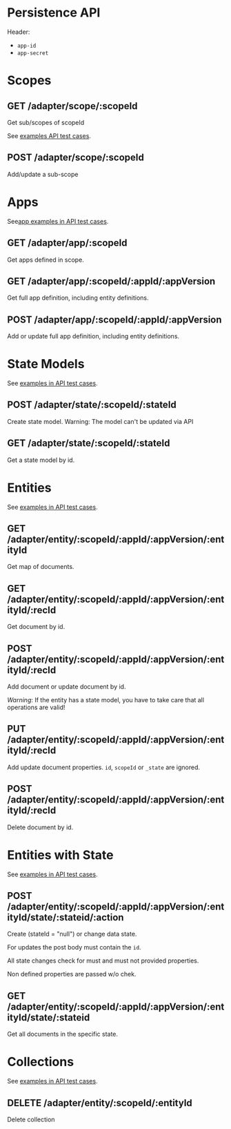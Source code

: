 # Persistence API

Header:
- `app-id`
- `app-secret`


# Scopes

## GET /adapter/scope/:scopeId

Get sub/scopes of scopeId

See [examples API test cases](../test/helper.js).

## POST /adapter/scope/:scopeId

Add/update a sub-scope


# Apps

See[app examples in API test cases](../test/test02_CreApp.js).

## GET /adapter/app/:scopeId

Get apps defined in scope.

## GET /adapter/app/:scopeId/:appId/:appVersion

Get full app definition, including entity definitions.

## POST /adapter/app/:scopeId/:appId/:appVersion

Add or update full app definition, including entity definitions.

# State Models

See [examples in API test cases](../test/test02_CreApp.js).

## POST /adapter/state/:scopeId/:stateId

Create state model. Warning: The model can't be updated via API

## GET /adapter/state/:scopeId/:stateId

Get a state model by id.


# Entities

See [examples in API test cases](../test/test20_DataOps.js).

## GET /adapter/entity/:scopeId/:appId/:appVersion/:entityId

Get map of documents.

## GET /adapter/entity/:scopeId/:appId/:appVersion/:entityId/:recId

Get document by id.

## POST /adapter/entity/:scopeId/:appId/:appVersion/:entityId/:recId

Add document or update document by id.

*Warning*: If the entity has a state model, you have to take care that all operations are valid!

## PUT /adapter/entity/:scopeId/:appId/:appVersion/:entityId/:recId

Add update document properties. `id`, `scopeId` or `_state` are ignored.

## POST /adapter/entity/:scopeId/:appId/:appVersion/:entityId/:recId

Delete document by id.


# Entities with State

See [examples in API test cases](../test/test30_DataState.js).

## POST /adapter/entity/:scopeId/:appId/:appVersion/:entityId/state/:stateid/:action

Create (stateId = "null") or change data state. 

For updates the post body must contain the `id`.

All state changes check for must and must not provided properties.

Non defined properties are passed w/o chek.

## GET /adapter/entity/:scopeId/:appId/:appVersion/:entityId/state/:stateid

Get all documents in the specific state.


# Collections

See [examples in API test cases](../test/test90_DelCollection.js).

## DELETE /adapter/entity/:scopeId/:entityId

Delete collection

